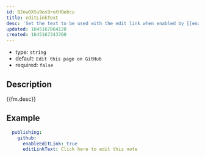 ```yaml
---
id: BJowOXSu9os9rotHOebcu
title: editLinkText
desc: 'Set the text to be used with the edit link when enabled by [[enableEditLink|dendron.topic.publish.config.github.enableEditLink]].'
updated: 1645167864120
created: 1645167343760
---
```


- type: `string`
- default: `Edit this page on GitHub`
- required: `false`

## Description
{{fm.desc}}

## Example

```yml
  publishing:
    github:
      enableEditLink: true
      editLinkText: Click here to edit this note
```
